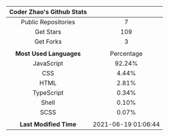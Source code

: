 | **Coder Zhao's Github Stats** | |
|:-:|:-:|
| Public Repositories | 7 |
| Get Stars | 109 |
| Get Forks | 3 |
| | |
| **Most Used Languages** | Percentage |
| JavaScript | 92.24% |
| CSS | 4.44% |
| HTML | 2.81% |
| TypeScript | 0.34% |
| Shell | 0.10% |
| SCSS | 0.07% |
| | |
| **Last Modified Time** | 2021-06-19 01:06:44 |